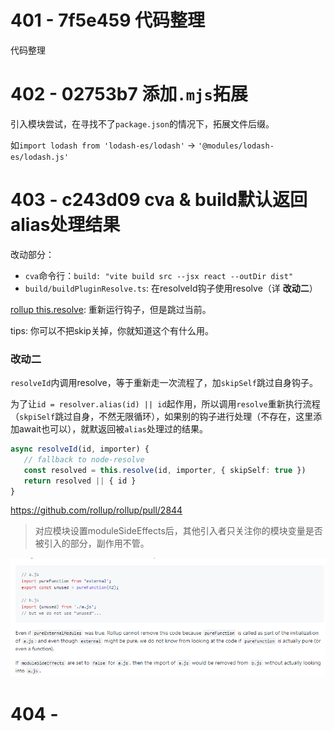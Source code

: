 # 401 - 7f5e459 代码整理

 代码整理



# 402 - 02753b7 添加`.mjs`拓展

引入模块尝试，在寻找不了`package.json`的情况下，拓展文件后缀。

如`import lodash from 'lodash-es/lodash'` -> `'@modules/lodash-es/lodash.js'`



# 403 - c243d09 cva & build默认返回alias处理结果

改动部分：

- `cva`命令行：`build: "vite build src --jsx react --outDir dist"`
- `build/buildPluginResolve.ts`: 在resolveId钩子使用resolve（详 **改动二**）

[rollup this.resolve](https://rollup.docschina.org/guide/en/#thisresolvesource-string-importer-string-options-skipself-boolean--promiseid-string-external-boolean--null): 重新运行钩子，但是跳过当前。

tips: 你可以不把skip关掉，你就知道这个有什么用。

### 改动二

`resolveId`内调用resolve，等于重新走一次流程了，加`skipSelf`跳过自身钩子。

为了让`id = resolver.alias(id) || id`起作用，所以调用`resolve`重新执行流程（`skpiSelf`跳过自身，不然无限循环），如果别的钩子进行处理（不存在，这里添加await也可以），就默返回被`alias`处理过的结果。

```typescript
async resolveId(id, importer) {
   // fallback to node-resolve
   const resolved = this.resolve(id, importer, { skipSelf: true })
   return resolved || { id }
}
```

https://github.com/rollup/rollup/pull/2844

> 对应模块设置moduleSideEffects后，其他引入者只关注你的模块变量是否被引入的部分，副作用不管。

![1](1.png)

# 404 - 
